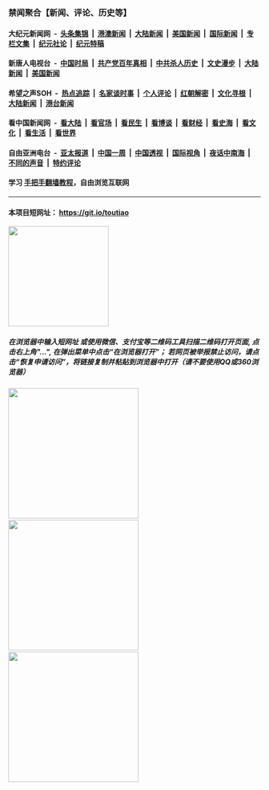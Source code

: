 ### 禁闻聚合【新闻、评论、历史等】

#### 大纪元新闻网 &nbsp;-&nbsp; [头条集锦](indexes/E头条集锦.md?t=02072233) &nbsp;|&nbsp; [港澳新闻](indexes/E港澳新闻.md?t=02072233)  &nbsp;|&nbsp; [大陆新闻](indexes/E大陆新闻.md?t=02072233) &nbsp;|&nbsp; [美国新闻](indexes/E美国新闻.md?t=02072233) &nbsp;|&nbsp; [国际新闻](indexes/E国际新闻.md?t=02072233) &nbsp;|&nbsp; [专栏文集](indexes/E专栏文集.md?t=02072233) &nbsp;|&nbsp; [纪元社论](indexes/E纪元社论.md?t=02072233) &nbsp;|&nbsp; [纪元特稿](indexes/E纪元特稿.md?t=02072233) 

#### 新唐人电视台 &nbsp;-&nbsp; [中国时局](indexes/N中国时局.md?t=02072233) &nbsp;|&nbsp; [共产党百年真相](indexes/N共产党百年真相.md?t=02072233) &nbsp;|&nbsp; [中共杀人历史](indexes/N中共杀人历史.md?t=02072233) &nbsp;|&nbsp; [文史漫步](indexes/N文史漫步.md?t=02072233) &nbsp;|&nbsp; [大陆新闻](indexes/N大陆新闻.md?t=02072233) &nbsp;|&nbsp; [美国新闻](indexes/N美国新闻.md?t=02072233)

#### 希望之声SOH &nbsp;-&nbsp; [热点追踪](indexes/H热点追踪.md?t=02072233) &nbsp;|&nbsp; [名家谈时事](indexes/H名家谈时事.md?t=02072233) &nbsp;|&nbsp; [个人评论](indexes/H个人评论.md?t=02072233)  &nbsp;|&nbsp; [红朝解密](indexes/H红朝解密.md?t=02072233) &nbsp;|&nbsp; [文化寻根](indexes/H文化寻根.md?t=02072233) &nbsp;|&nbsp; [大陆新闻](indexes/H大陆新闻.md?t=02072233) &nbsp;|&nbsp; [港台新闻](indexes/H港台新闻.md?t=02072233)

#### 看中国新闻网 &nbsp;-&nbsp; [看大陆](indexes/S看大陆.md?t=02072233) &nbsp;|&nbsp; [看官场](indexes/S看官场.md?t=02072233) &nbsp;|&nbsp; [看民生](indexes/S看民生.md?t=02072233)  &nbsp;|&nbsp; [看博谈](indexes/S看博谈.md?t=02072233) &nbsp;|&nbsp; [看财经](indexes/S看财经.md?t=02072233) &nbsp;|&nbsp; [看史海](indexes/S看史海.md?t=02072233) &nbsp;|&nbsp; [看文化](indexes/S看文化.md?t=02072233) &nbsp;|&nbsp; [看生活](indexes/S看生活.md?t=02072233) &nbsp;|&nbsp; [看世界](indexes/S看世界.md?t=02072233)

#### 自由亚洲电台 &nbsp;-&nbsp; [亚太报道](indexes/R亚太报道.md?t=02072233) &nbsp;|&nbsp; [中国一周](indexes/R中国一周.md?t=02072233) &nbsp;|&nbsp; [中国透视](indexes/R中国透视.md?t=02072233)  &nbsp;|&nbsp; [国际视角](indexes/R国际视角.md?t=02072233) &nbsp;|&nbsp; [夜话中南海](indexes/R夜话中南海.md?t=02072233) &nbsp;|&nbsp; [不同的声音](indexes/R不同的声音.md?t=02072233) &nbsp;|&nbsp; [特约评论](indexes/R特约评论.md?t=02072233)

#### 学习 [手把手翻墙教程](https://github.com/gfw-breaker/guides/wiki)，自由浏览互联网

----

#### 本项目短网址： https://git.io/toutiao
<img src="https://raw.githubusercontent.com/gfw-breaker/banned-news/master/scripts/img/qr.png" width="200px"/>  

##### 在浏览器中输入短网址 或使用微信、支付宝等二维码工具扫描二维码打开页面, 点击右上角"...", 在弹出菜单中点击“在浏览器打开”； 若网页被举报禁止访问，请点击“恢复申请访问”，将链接复制并粘贴到浏览器中打开（请不要使用QQ或360浏览器）

<img src="https://raw.githubusercontent.com/gfw-breaker/banned-news/master/scripts/img/1.png" width="260px"/> &nbsp; <img src="https://raw.githubusercontent.com/gfw-breaker/banned-news/master/scripts/img/2.png" width="260px"/> &nbsp; <img src="https://raw.githubusercontent.com/gfw-breaker/banned-news/master/scripts/img/3.png" width="260px"/>

